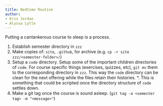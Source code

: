 ```yaml
---
title: Bedtime Routine
author:
- Kris Jordan
- Alyssa Lytle
---
```


Putting a cantankerous course to sleep is a process.

1. Establish semester directory in `zzz`
2. Make copies of: `site`, `.github`, for archive
   (e.g. `cp -r site zzz/<semester-folder>/`)
3. Setup a `code` directory. Setup some of the important children directories of `code`. For course specific things (exercises, quizzes, etc), `git mv` them to the corresponding directory in `zzz`. This way the `code` directory can be clean for the next offering while the files retain their histories.
   *. This is something that could be scripted once the directory structure of `code` settles down.
4. Make a git tag once the course is sound asleep.
 (`git tag -a <semester tag> -m "<message>"`)
